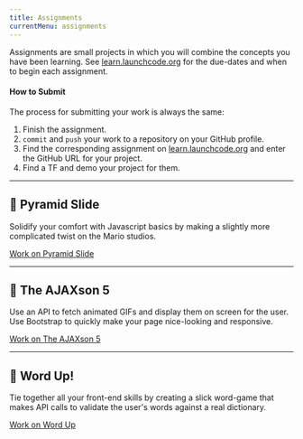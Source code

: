 ```yaml
---
title: Assignments
currentMenu: assignments
---
```


Assignments are small projects in which you will combine the concepts you have been learning. See [learn.launchcode.org][canvas] for the due-dates and when to begin each assignment.

#### How to Submit

The process for submitting your work is always the same:

1. Finish the assignment.
2. `commit` and `push` your work to a repository on your GitHub profile.
3. Find the corresponding assignment on [learn.launchcode.org][canvas] and enter the GitHub URL for your project.
4. Find a TF and demo your project for them.

[canvas]: https://learn.launchcode.org/

---

## 🐘 Pyramid Slide

Solidify your comfort with Javascript basics by making a slightly more complicated twist on the Mario studios.

[Work on Pyramid Slide](./pyramid-slide/)

---

## 🐘 The AJAXson 5

Use an API to fetch animated GIFs and display them on screen for the user. Use Bootstrap to quickly make your page nice-looking and responsive.

[Work on The AJAXson 5](./ajaxson-5/)

---
## 🐘 Word Up!

Tie together all your front-end skills by creating a slick word-game that makes API calls to validate the user's words against a real dictionary.

[Work on Word Up](./word-up/)
